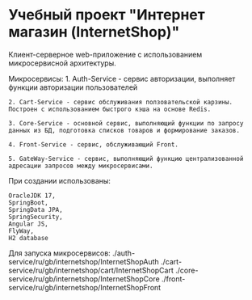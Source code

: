 # Учебный проект "Интернет магазин (InternetShop)"

Клиент-серверное web-приложение c использованием микросервисной архитектуры.

Микросервисы:
    1. Auth-Service - сервис авторизации, выполняет функции авторизации пользователей
    
    2. Cart-Service - сервис обслуживания ползовательской карзины. Построен с использованием быстрого кэша на основе Redis.
    
    3. Core-Service - основной сервис, выполняющий функции по запросу данных из БД, подготовка списков товаров и формирование заказов.
    
    4. Front-Service - сервис, обслуживающий Front.
    
    5. GateWay-Service - сервис, выполняющий функцию централизованной адресации запросов между микросервисами.

При создании использованы:

    OracleJDK 17,
    SpringBoot,
    SpringData JPA,
    SpringSecurity,
    Angular JS,
    FlyWay,
    H2 database

Для запуска микросервисов:  ./auth-service/ru/gb/internetshop/InternetShopAuth
                            ./cart-service/ru/gb/internetshop/cart/InternetShopCart
                            ./core-service/ru/gb/internetshop/InternetShopCore
                            ./front-service/ru/gb/internetshop/InternetShopFront


